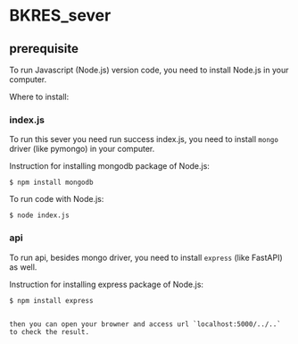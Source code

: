 # BKRES_sever
## prerequisite
To run Javascript (Node.js) version code, you need to install Node.js in your computer.

Where to install:

### index.js
To run this sever you need run success index.js, you need to install `mongo` driver (like pymongo) in your computer. 

Instruction for installing mongodb package of Node.js:

```shell
$ npm install mongodb
```


To run code with Node.js:
```shell
$ node index.js
```

### api

To run api, besides mongo driver, you need to install `express` (like FastAPI) as well.

Instruction for installing express package of Node.js:

```shell
$ npm install express
```

```

then you can open your browner and access url `localhost:5000/../..` to check the result.
